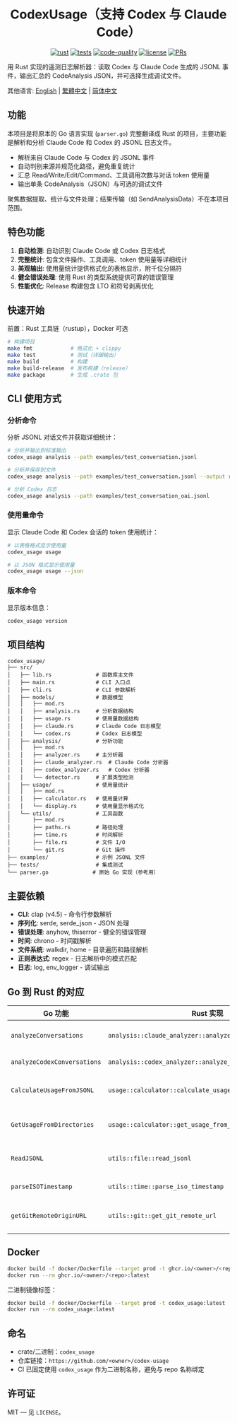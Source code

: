 <center>

# CodexUsage（支持 Codex 与 Claude Code）

[![rust](https://img.shields.io/badge/Rust-stable-orange?logo=rust&logoColor=white)](https://www.rust-lang.org/)
[![tests](https://github.com/Mai0313/CodexUsage/actions/workflows/test.yml/badge.svg)](https://github.com/Mai0313/CodexUsage/actions/workflows/test.yml)
[![code-quality](https://github.com/Mai0313/CodexUsage/actions/workflows/code-quality-check.yml/badge.svg)](https://github.com/Mai0313/CodexUsage/actions/workflows/code-quality-check.yml)
[![license](https://img.shields.io/badge/License-MIT-green.svg?labelColor=gray)](https://github.com/Mai0313/CodexUsage/tree/master?tab=License-1-ov-file)
[![PRs](https://img.shields.io/badge/PRs-welcome-brightgreen.svg)](https://github.com/Mai0313/CodexUsage/pulls)

</center>

用 Rust 实现的遥测日志解析器：读取 Codex 与 Claude Code 生成的 JSONL 事件，输出汇总的 CodeAnalysis JSON，并可选择生成调试文件。

其他语言: [English](README.md) | [繁體中文](README.zh-TW.md) | [简体中文](README.zh-CN.md)

## 功能

本项目是将原本的 Go 语言实现 (`parser.go`) 完整翻译成 Rust 的项目，主要功能是解析和分析 Claude Code 和 Codex 的 JSONL 日志文件。

- 解析来自 Claude Code 与 Codex 的 JSONL 事件
- 自动判别来源并规范化路径，避免重复统计
- 汇总 Read/Write/Edit/Command、工具调用次数与对话 token 使用量
- 输出单条 CodeAnalysis（JSON）与可选的调试文件

聚焦数据提取、统计与文件处理；结果传输（如 SendAnalysisData）不在本项目范围。

## 特色功能

1. **自动检测**: 自动识别 Claude Code 或 Codex 日志格式
2. **完整统计**: 包含文件操作、工具调用、token 使用量等详细统计
3. **美观输出**: 使用量统计提供格式化的表格显示，附千位分隔符
4. **健全错误处理**: 使用 Rust 的类型系统提供可靠的错误管理
5. **性能优化**: Release 构建包含 LTO 和符号剥离优化

## 快速开始

前置：Rust 工具链（rustup），Docker 可选

```bash
# 构建项目
make fmt            # 格式化 + clippy
make test           # 测试（详细输出）
make build          # 构建
make build-release  # 发布构建（release）
make package        # 生成 .crate 包
```

## CLI 使用方式

### 分析命令

分析 JSONL 对话文件并获取详细统计：

```bash
# 分析并输出到标准输出
codex_usage analysis --path examples/test_conversation.jsonl

# 分析并保存到文件
codex_usage analysis --path examples/test_conversation.jsonl --output result.json

# 分析 Codex 日志
codex_usage analysis --path examples/test_conversation_oai.jsonl
```

### 使用量命令

显示 Claude Code 和 Codex 会话的 token 使用统计：

```bash
# 以表格格式显示使用量
codex_usage usage

# 以 JSON 格式显示使用量
codex_usage usage --json
```

### 版本命令

显示版本信息：

```bash
codex_usage version
```

## 项目结构

```
codex_usage/
├── src/
│   ├── lib.rs              # 函数库主文件
│   ├── main.rs             # CLI 入口点
│   ├── cli.rs              # CLI 参数解析
│   ├── models/             # 数据模型
│   │   ├── mod.rs
│   │   ├── analysis.rs     # 分析数据结构
│   │   ├── usage.rs        # 使用量数据结构
│   │   ├── claude.rs       # Claude Code 日志模型
│   │   └── codex.rs        # Codex 日志模型
│   ├── analysis/           # 分析功能
│   │   ├── mod.rs
│   │   ├── analyzer.rs     # 主分析器
│   │   ├── claude_analyzer.rs  # Claude Code 分析器
│   │   ├── codex_analyzer.rs   # Codex 分析器
│   │   └── detector.rs     # 扩展类型检测
│   ├── usage/              # 使用量统计
│   │   ├── mod.rs
│   │   ├── calculator.rs   # 使用量计算
│   │   └── display.rs      # 使用量显示格式化
│   └── utils/              # 工具函数
│       ├── mod.rs
│       ├── paths.rs        # 路径处理
│       ├── time.rs         # 时间解析
│       ├── file.rs         # 文件 I/O
│       └── git.rs          # Git 操作
├── examples/               # 示例 JSONL 文件
├── tests/                  # 集成测试
└── parser.go              # 原始 Go 实现（参考用）
```

## 主要依赖

- **CLI**: clap (v4.5) - 命令行参数解析
- **序列化**: serde, serde_json - JSON 处理
- **错误处理**: anyhow, thiserror - 健全的错误管理
- **时间**: chrono - 时间戳解析
- **文件系统**: walkdir, home - 目录遍历和路径解析
- **正则表达式**: regex - 日志解析中的模式匹配
- **日志**: log, env_logger - 调试输出

## Go 到 Rust 的对应

| Go 功能 | Rust 实现 | 说明 |
|---------|-----------|------|
| `analyzeConversations` | `analysis::claude_analyzer::analyze_claude_conversations` | Claude Code 分析 |
| `analyzeCodexConversations` | `analysis::codex_analyzer::analyze_codex_conversations` | Codex 分析 |
| `CalculateUsageFromJSONL` | `usage::calculator::calculate_usage_from_jsonl` | 单文件使用量计算 |
| `GetUsageFromDirectories` | `usage::calculator::get_usage_from_directories` | 目录使用量统计 |
| `ReadJSONL` | `utils::file::read_jsonl` | JSONL 文件读取 |
| `parseISOTimestamp` | `utils::time::parse_iso_timestamp` | 时间戳解析 |
| `getGitRemoteOriginURL` | `utils::git::get_git_remote_url` | Git 远程 URL 提取 |

## Docker

```bash
docker build -f docker/Dockerfile --target prod -t ghcr.io/<owner>/<repo>:latest .
docker run --rm ghcr.io/<owner>/<repo>:latest
```

二进制镜像标签：
```bash
docker build -f docker/Dockerfile --target prod -t codex_usage:latest .
docker run --rm codex_usage:latest
```

## 命名

- crate/二进制：`codex_usage`
- 仓库链接：`https://github.com/<owner>/codex-usage`
- CI 已固定使用 `codex_usage` 作为二进制名称，避免与 repo 名称绑定

## 许可证

MIT — 见 `LICENSE`。

